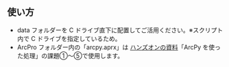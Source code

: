 ## 使い方
* data フォルダーを C ドライブ直下に配置してご活用ください。※スクリプト内で C ドライブを指定しているため。
* ArcPro フォルダー内の「arcpy.aprx」は [ハンズオンの資料](https://github.com/EsriJapan/workshops/blob/master/20181021_arcpy-hands-on/Python%E3%82%92%E4%BD%BF%E3%81%A3%E3%81%A6%E4%BD%9C%E6%A5%AD%E3%81%AE%E5%8A%B9%E7%8E%87%E5%8C%96%E3%82%92%E5%9B%B3%E3%82%8D%E3%81%86!%20.pdf)「ArcPy を使った処理」の課題①～⑤で使用します。
